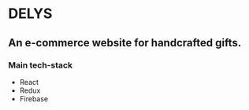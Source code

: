 # DELYS

## An e-commerce website for handcrafted gifts.

### Main tech-stack

- React
- Redux
- Firebase
